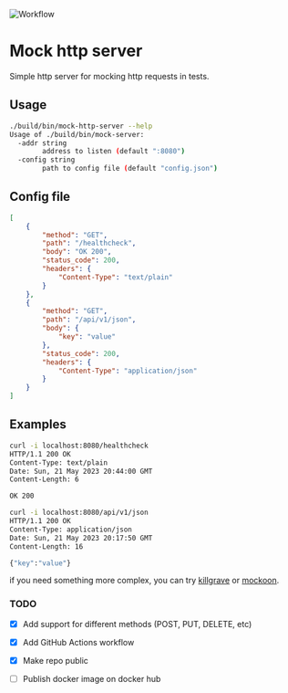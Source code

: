 ![Workflow](https://github.com/AntonPates/mock-http-server/actions/workflows/action.yaml/badge.svg)



# Mock http server

Simple http server for mocking http requests in tests.

## Usage
```bash
./build/bin/mock-http-server --help
Usage of ./build/bin/mock-server:
  -addr string
        address to listen (default ":8080")
  -config string
        path to config file (default "config.json")
```

## Config file
```json
[
    {
        "method": "GET",
        "path": "/healthcheck",
        "body": "OK 200",
        "status_code": 200,
        "headers": {
            "Content-Type": "text/plain"
        }
    },
    {
        "method": "GET",
        "path": "/api/v1/json",
        "body": {
            "key": "value"
        },
        "status_code": 200,
        "headers": {
            "Content-Type": "application/json"
        }
    }
]
```

## Examples

```bash
curl -i localhost:8080/healthcheck
HTTP/1.1 200 OK
Content-Type: text/plain
Date: Sun, 21 May 2023 20:44:00 GMT
Content-Length: 6

OK 200
```

```bash
curl -i localhost:8080/api/v1/json
HTTP/1.1 200 OK
Content-Type: application/json
Date: Sun, 21 May 2023 20:17:50 GMT
Content-Length: 16

{"key":"value"}
```

if you need something more complex, you can try [killgrave](https://github.com/friendsofgo/killgrave) or [mockoon](https://mockoon.com/cli/).



### TODO
- [x] Add support for different methods (POST, PUT, DELETE, etc)
- [x] Add GitHub Actions workflow
- [x] Make repo public
- [ ] Publish docker image on docker hub

